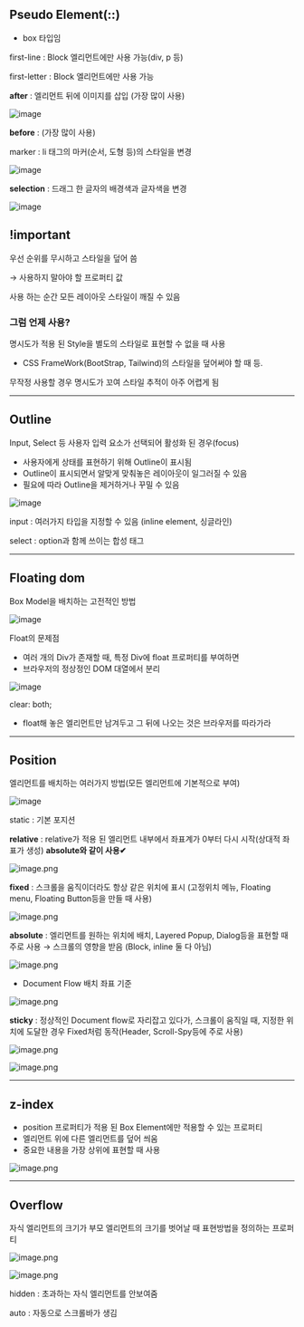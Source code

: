 ## Pseudo Element(::)

- box 타입임

first-line : Block 엘리먼트에만 사용 가능(div, p 등)

first-letter : Block 엘리먼트에만 사용 가능

**after** : 엘리먼트 뒤에 이미지를 삽입 (가장 많이 사용)

![image](https://github.com/user-attachments/assets/858a2ba7-7900-42be-918b-ef7bbc40a106)

**before** : (가장 많이 사용)

marker : li 태그의 마커(순서, 도형 등)의 스타일을 변경

![image](https://github.com/user-attachments/assets/66556759-c247-4fdd-9adc-b1c12b6c2546)

**selection** : 드래그 한 글자의 배경색과 글자색을 변경

![image](https://github.com/user-attachments/assets/67bc65fe-65a1-4d7d-aade-bf0f9ac98d01)

## !important

우선 순위를 무시하고 스타일을 덮어 씀

→ 사용하지 말아야 할 프로퍼티 값

사용 하는 순간 모든 레이아웃 스타일이 깨질 수 있음

### 그럼 언제 사용?

명시도가 적용 된 Style을 별도의 스타일로 표현할 수 없을 때 사용

- CSS FrameWork(BootStrap, Tailwind)의 스타일을 덮어써야 할 때 등.

무작정 사용할 경우 명시도가 꼬여 스타일 추적이 아주 어렵게 됨

---

## Outline

Input, Select 등 사용자 입력 요소가 선택되어 활성화 된 경우(focus)

- 사용자에게 상태를 표현하기 위해 Outline이 표시됨
- Outline이 표시되면서 알맞게 맞춰놓은 레이아웃이 일그러질 수 있음
- 필요에 따라 Outline을 제거하거나 꾸밀 수 있음

![image](https://github.com/user-attachments/assets/e29a13d6-0656-495d-8f04-1080a079ca7e)

input : 여러가지 타입을 지정할 수 있음 (inline element, 싱글라인)

select : option과 함께 쓰이는 합성 태그

---

## Floating dom

Box Model을 배치하는 고전적인 방법

![image](https://github.com/user-attachments/assets/46dd5087-278a-4172-8a82-0bbcb42c5de9)

Float의 문제점

- 여러 개의 Div가 존재할 때, 특정 Div에 float 프로퍼티를 부여하면
- 브라우저의 정상정인 DOM 대열에서 분리

![image](https://github.com/user-attachments/assets/78cce9b1-2069-4639-8775-434897e03e48)

clear: both;

- float해 놓은 엘리먼트만 남겨두고 그 뒤에 나오는 것은 브라우저를 따라가라

---

## Position

엘리먼트를 배치하는 여러가지 방법(모든 엘리먼트에 기본적으로 부여)

![image](https://github.com/user-attachments/assets/1248dba9-3c98-45cc-81a5-68e6d1fb903f)

static : 기본 포지션

**relative** : relative가 적용 된 엘리먼트 내부에서 좌표계가 0부터 다시 시작(상대적 좌표가 생성) **absolute와 같이 사용✔**

![image.png](https://prod-files-secure.s3.us-west-2.amazonaws.com/d914575a-53b3-4065-8228-94f938883c80/f731536c-cc9f-4e38-b98f-d8e20e621749/image.png)

**fixed** : 스크롤을 움직이더라도 항상 같은 위치에 표시 (고정위치 메뉴, Floating menu, Floating Button등을 만들 때 사용)

![image.png](https://prod-files-secure.s3.us-west-2.amazonaws.com/d914575a-53b3-4065-8228-94f938883c80/23fee2da-2107-4887-9b68-4d546f66d29e/image.png)

**absolute** : 엘리먼트를 원하는 위치에 배치, Layered Popup, Dialog등을 표현할 때 주로 사용 → 스크롤의 영향을 받음 (Block, inline 둘 다 아님)

![image.png](https://prod-files-secure.s3.us-west-2.amazonaws.com/d914575a-53b3-4065-8228-94f938883c80/ba733c7d-b93b-4878-8a61-5c54bc3d8606/image.png)

- Document Flow 배치 좌표 기준

![image.png](https://prod-files-secure.s3.us-west-2.amazonaws.com/d914575a-53b3-4065-8228-94f938883c80/3f19f7ad-7db4-4091-9cbd-87fd31b91c8d/image.png)

**sticky** : 정상적인 Document flow로 자리잡고 있다가, 스크롤이 움직일 때, 지정한 위치에 도달한 경우 Fixed처럼 동작(Header, Scroll-Spy등에 주로 사용)

![image.png](https://prod-files-secure.s3.us-west-2.amazonaws.com/d914575a-53b3-4065-8228-94f938883c80/39986e50-bc2d-42a5-813f-ecaf952599ca/image.png)

![image.png](https://prod-files-secure.s3.us-west-2.amazonaws.com/d914575a-53b3-4065-8228-94f938883c80/ce375663-da26-4558-855c-12c4510bff8e/image.png)

---

## z-index

- position 프로퍼티가 적용 된 Box Element에만 적용할 수 있는 프로퍼티
- 엘리먼트 위에 다른 엘리먼트를 덮어 씌움
- 중요한 내용을 가장 상위에 표현할 때 사용

![image.png](https://prod-files-secure.s3.us-west-2.amazonaws.com/d914575a-53b3-4065-8228-94f938883c80/c7a2dce0-9f83-4e84-8d6d-4e0dbbff3a9d/image.png)

---

## Overflow

자식 엘리먼트의 크기가 부모 엘리먼트의 크기를 벗어날 때 표현방법을 정의하는 프로퍼티

![image.png](https://prod-files-secure.s3.us-west-2.amazonaws.com/d914575a-53b3-4065-8228-94f938883c80/e60c770b-76fe-484f-8e8e-26ba3099601f/image.png)

![image.png](https://prod-files-secure.s3.us-west-2.amazonaws.com/d914575a-53b3-4065-8228-94f938883c80/ea0c112f-5be1-474e-894d-ed2318cfd244/image.png)

hidden : 초과하는 자식 엘리먼트를 안보여줌

auto : 자동으로 스크롤바가 생김
